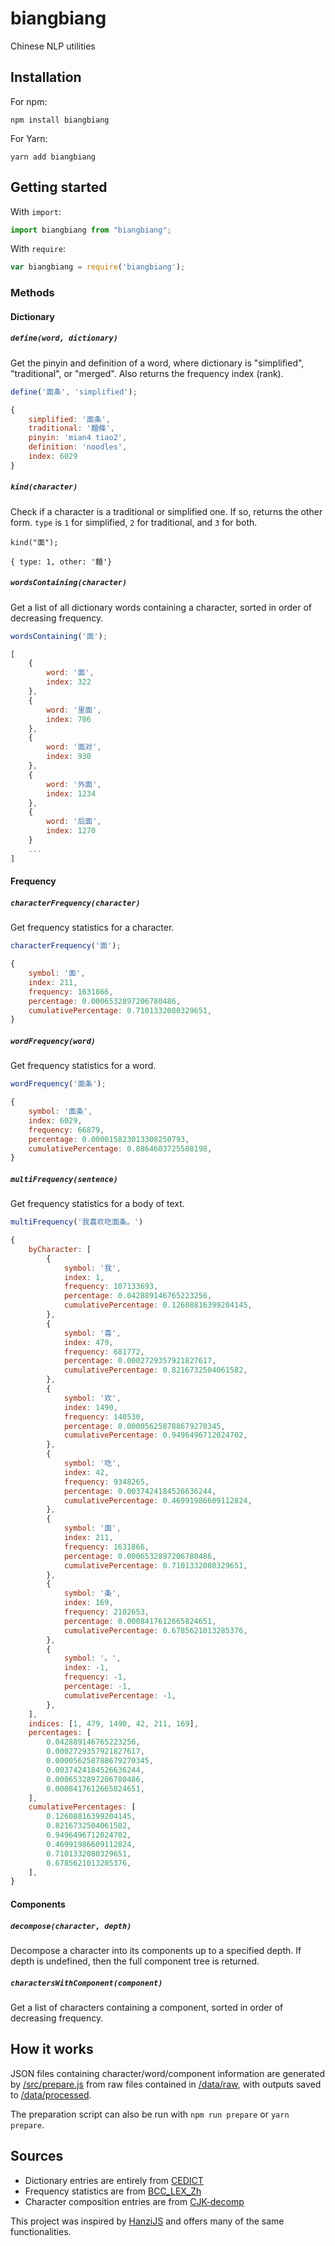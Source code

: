 # biangbiang
Chinese NLP utilities

## Installation
For npm:
```
npm install biangbiang
```
For Yarn:
```
yarn add biangbiang
```
## Getting started

With `import`:

```javascript
import biangbiang from "biangbiang";
```

With `require`:

```javascript
var biangbiang = require('biangbiang');
```

### Methods

#### Dictionary

##### `define(word, dictionary)`

Get the pinyin and definition of a word, where dictionary is "simplified", "traditional", or "merged". Also returns the frequency index (rank).

```javascript
define('面条', 'simplified');

{
    simplified: '面条',
    traditional: '麵條',
    pinyin: 'mian4 tiao2',
    definition: 'noodles',
    index: 6029
}
```

##### `kind(character)`

Check if a character is a traditional or simplified one. If so, returns the other form. `type` is `1` for simplified, `2` for traditional, and `3` for both.

```{javascript}
kind("面");

{ type: 1, other: '麵'}
```

##### `wordsContaining(character)`

Get a list of all dictionary words containing a character, sorted in order of decreasing frequency.

```javascript
wordsContaining('面');

[
	{
	    word: '面',
	    index: 322
	},
	{
	    word: '里面',
	    index: 706
	},
	{
	    word: '面对',
	    index: 930
	},
	{
	    word: '外面',
	    index: 1234
	},
	{
	    word: '后面',
	    index: 1270
	}
	...
]
```

#### Frequency

##### `characterFrequency(character)`

Get frequency statistics for a character.

```javascript
characterFrequency('面');

{
	symbol: '面',
	index: 211,
	frequency: 1631866,
	percentage: 0.0006532897206780486,
	cumulativePercentage: 0.7101332080329651,
}
```

##### `wordFrequency(word)`

Get frequency statistics for a word.

```javascript
wordFrequency('面条');

{
	symbol: '面条',
	index: 6029,
	frequency: 66879,
	percentage: 0.000015823013308250793,
	cumulativePercentage: 0.8864603725508198,
}
```

##### `multiFrequency(sentence)`

Get frequency statistics for a body of text.

```javascript
multiFrequency('我喜欢吃面条。')

{
	byCharacter: [
		{
			symbol: '我',
			index: 1,
			frequency: 107133693,
			percentage: 0.042889146765223256,
			cumulativePercentage: 0.12608816399204145,
		},
		{
			symbol: '喜',
			index: 479,
			frequency: 681772,
			percentage: 0.0002729357921827617,
			cumulativePercentage: 0.8216732504061582,
		},
		{
			symbol: '欢',
			index: 1490,
			frequency: 140530,
			percentage: 0.000056258788679270345,
			cumulativePercentage: 0.9496496712024702,
		},
		{
			symbol: '吃',
			index: 42,
			frequency: 9348265,
			percentage: 0.0037424184526636244,
			cumulativePercentage: 0.46991986609112824,
		},
		{
			symbol: '面',
			index: 211,
			frequency: 1631866,
			percentage: 0.0006532897206780486,
			cumulativePercentage: 0.7101332080329651,
		},
		{
			symbol: '条',
			index: 169,
			frequency: 2102653,
			percentage: 0.0008417612665824651,
			cumulativePercentage: 0.6785621013285376,
		},
		{
			symbol: '。',
			index: -1,
			frequency: -1,
			percentage: -1,
			cumulativePercentage: -1,
		},
	],
	indices: [1, 479, 1490, 42, 211, 169],
	percentages: [
		0.042889146765223256,
		0.0002729357921827617,
		0.000056258788679270345,
		0.0037424184526636244,
		0.0006532897206780486,
		0.0008417612665824651,
	],
	cumulativePercentages: [
		0.12608816399204145,
		0.8216732504061582,
		0.9496496712024702,
		0.46991986609112824,
		0.7101332080329651,
		0.6785621013285376,
	],
}
```

#### Components

##### `decompose(character, depth)`

Decompose a character into its components up to a specified depth. If depth is undefined, then the full component tree is returned.

##### `charactersWithComponent(component)`

Get a list of characters containing a component, sorted in order of decreasing frequency.

## How it works

JSON files containing character/word/component information are generated by [/src/prepare.js](https://github.com/kevinhu/biangbiang/blob/master/src/prepare.js) from raw files contained in [/data/raw](https://github.com/kevinhu/biangbiang/tree/master/data/raw), with outputs saved to [/data/processed](https://github.com/kevinhu/biangbiang/tree/master/data/processed). 

The preparation script can also be run with `npm run prepare` or `yarn prepare`.

## Sources

- Dictionary entries are entirely from [CEDICT](https://www.mdbg.net/chinese/dictionary?page=cedict)
- Frequency statistics are from [BCC_LEX_Zh](http://bcc.blcu.edu.cn/downloads/resources/BCC_LEX_Zh.zip)
- Character composition entries are from [CJK-decomp](https://github.com/amake/cjk-decomp)

This project was inspired by [HanziJS](https://github.com/nieldlr/hanzi) and offers many of the same functionalities.

